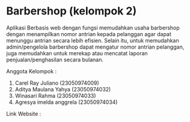 # Barbershop (kelompok 2)
Aplikasi Berbasis web dengan fungsi memudahkan usaha barbershop dengan menampilkan nomor antrian kepada pelanggan agar dapat menunggu antrian secara lebih efisien. Selain itu, untuk memudahkan admin/pengelola barbershop dapat mengatur nomor antrian pelanggan, juga memudahkan untuk merekap atau mencatat laporan penjualan/penghasilan secara bulanan.

Anggota Kelompok : 
1. Carel Ray Juliano (23050974009)
2. Aditya Maulana Yahya (23050974032)
3. Winasari Rahma (23050974033)
4. Agresya imelda anggrela (23050974034)

Link Website : 
